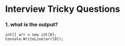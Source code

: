 # Interview Tricky Questions

### 1. what is the output?

    int[] arr = new int[0];
    Console.WriteLine(arr[0]);

